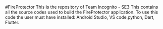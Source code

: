 #FireProtector
This is the repository of Team Incognito - SE3
This contains all the source codes used to build the FireProtector application.
To use this code the user must have installed:
Android Studio,
VS code,python,
Dart,
Flutter.
